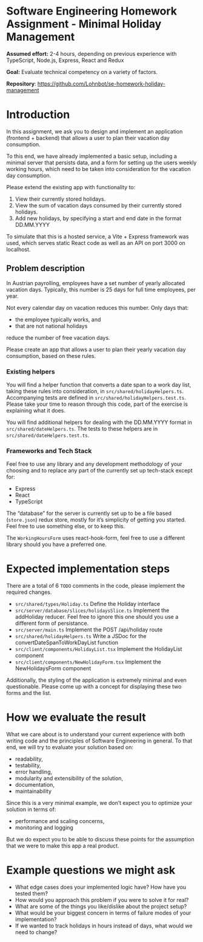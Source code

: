 # Software Engineering Homework Assignment - Minimal Holiday Management

**Assumed effort:** 2-4 hours, depending on previous experience with TypeScript, Node.js, Express, React and Redux

**Goal:** Evaluate technical competency on a variety of factors.

**Repository**: https://github.com/Lohnbot/se-homework-holiday-management

# Introduction

In this assignment, we ask you to design and implement an application (frontend + backend) that allows a user to plan their vacation day consumption.

To this end, we have already implemented a basic setup, including a minimal server that persists data, and a form for setting up the users weekly working hours, which need to be taken into consideration for the vacation day consumption.

Please extend the existing app with functionality to:

1. View their currently stored holidays.
2. View the sum of vacation days consumed by their currently stored holidays.
3. Add new holidays, by specifying a start and end date in the format DD.MM.YYYY

To simulate that this is a hosted service, a Vite + Express framework was used, which serves static React code as well as an API on port 3000 on localhost.

## Problem description

In Austrian payrolling, employees have a set number of yearly allocated vacation days. Typically, this number is 25 days for full time employees, per year.

Not every calendar day on vacation reduces this number. Only days that:

- the employee typically works, and
- that are not national holidays

reduce the number of free vacation days.

Please create an app that allows a user to plan their yearly vacation day consumption, based on these rules.

### Existing helpers

You will find a helper function that converts a date span to a work day list, taking these rules into consideration, in `src/shared/holidayHelpers.ts`. Accompanying tests are defined in `src/shared/holidayHelpers.test.ts`. Please take your time to reason through this code, part of the exercise is explaining what it does.

You will find additional helpers for dealing with the DD.MM.YYYY format in `src/shared/dateHelpers.ts`. The tests to these helpers are in `src/shared/dateHelpers.test.ts`.

### Frameworks and Tech Stack

Feel free to use any library and any development methodology of your choosing and to replace any part of the currently set up tech-stack except for:

- Express
- React
- TypeScript

The “database” for the server is currently set up to be a file based (`store.json`) redux store, mostly for it’s simplicity of getting you started. Feel free to use something else, or to keep this.

The `WorkingHoursForm` uses react-hook-form, feel free to use a different library should you have a preferred one.

# Expected implementation steps

There are a total of 6 `TODO` comments in the code, please implement the required changes.

- `src/shared/types/Holiday.ts` Define the Holiday interface
- `src/server/database/slices/holidaysSlice.ts` Implement the addHoliday reducer.
  Feel free to ignore this one should you use a different form of persistance.
- `src/server/main.ts` Implement the POST /api/holiday route
- `src/shared/holidayHelpers.ts` Write a JSDoc for the convertDateSpanToWorkDayList function
- `src/client/components/HolidayList.tsx` Implement the HolidayList component
- `src/client/components/NewHolidayForm.tsx` Implement the NewHolidaysForm component

Additionally, the styling of the application is extremely minimal and even questionable. Please come up with a concept for displaying these two forms and the list.

# How we evaluate the result

What we care about is to understand your current experience with both writing code and the principles of Software Engineering in general. To that end, we will try to evaluate your solution based on:

- readability,
- testability,
- error handling,
- modularity and extensibility of the solution,
- documentation,
- maintainability

Since this is a very minimal example, we don’t expect you to optimize your solution in terms of:

- performance and scaling concerns,
- monitoring and logging

But we do expect you to be able to discuss these points for the assumption that we were to make this app a real product.

# Example questions we might ask

- What edge cases does your implemented logic have? How have you tested them?
- How would you approach this problem if you were to solve it for real?
- What are some of the things you like/dislike about the project setup?
- What would be your biggest concern in terms of failure modes of your implementation?
- If we wanted to track holidays in hours instead of days, what would we need to change?
